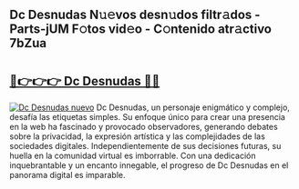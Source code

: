 ## Dc Desnudas N𝚞𝚎vos desn𝚞dos filtr𝚊dos - Parts-jUM F𝚘tos vid𝚎o - C𝚘ntenido atr𝚊ctivo 7bZua

# <h2><a href="http://mb9u0w.tromn.icu/?c=Dc+Desnudas">🔗👉👉👉 Dc Desnudas 🔗🔗</a></h2>

[![Dc Desnudas nuevo](https://i.imgur.com/pEAQMta.gif)](http://mb9u0w.tromn.icu/?c=Dc+Desnudas)
Dc Desnudas, un personaje enigmático y complejo, desafía las etiquetas simples. Su enfoque único para crear una presencia en la web ha fascinado y provocado observadores, generando debates sobre la privacidad, la expresión artística y las complejidades de las sociedades digitales. Independientemente de sus decisiones futuras, su huella en la comunidad virtual es imborrable. Con una dedicación inquebrantable y un encanto innegable, el progreso de Dc Desnudas en el panorama digital es imparable.
